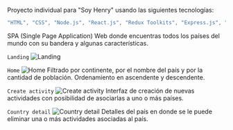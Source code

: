 Proyecto individual para "Soy Henry" usando las siguientes tecnologías:
```js
"HTML", "CSS", "Node.js", "React.js", "Redux Toolkits", "Express.js", "PostgreSQL", "Sequelize" 
```


SPA (Single Page Application) Web donde encuentras todos los países del mundo con su bandera y algunas características.

```Landing```
![Landing](https://github.com/userMauro/individual-project/blob/main/client/assets/PI(1).png)

```Home```
![Home](https://github.com/userMauro/individual-project/blob/main/client/assets/PI(2).png)
Filtrado por continente, por el nombre del país y por la cantidad de población. Ordenamiento en ascendente y descendente.

```Create activity```
![Create activity](https://github.com/userMauro/individual-project/blob/main/client/assets/PI(3).png)
Interfaz de creación de nuevas actividades con posibilidad de asociarlas a uno o más países.

```Country detail```
![Country detail](https://github.com/userMauro/individual-project/blob/main/client/assets/PI(4).png)
Detalles del país en donde se le puede eliminar una o más actividades asociadas al país.
